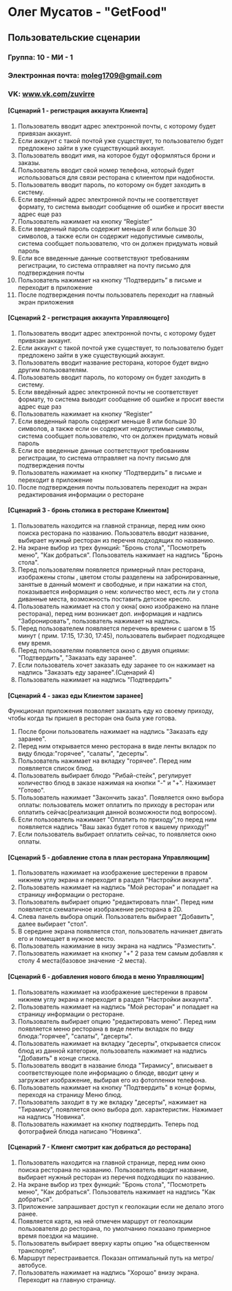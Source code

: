 # Олег Мусатов - "GetFood"

## Пользовательские сценарии

### Группа: 10 - МИ - 1
### Электронная почта: moleg1709@gmail.com
### VK: www.vk.com/zuvirre

#### [Сценарий 1 - регистрация аккаунта Клиента]
1. Пользователь вводит адрес электронной почты, с которому будет привязан аккаунт.
2. Если аккаунт с такой почтой уже существует, то пользователю будет предложено зайти в уже существующий аккаунт.
3. Пользователь вводит имя, на которое будут оформляться брони и заказы.
4. Пользователь вводит свой номер телефона, который будет использоваться для связи ресторана с клиентом при надобности.
5. Пользователь вводит пароль, по которому он будет заходить в систему.
6. Если введённый адрес электронной почты не соответствует формату, то система выводит сообщение об ошибке и просит ввести адрес еще раз
7. Пользователь нажимает на кнопку “Register”
8. Если введенный пароль содержит меньше 8 или больше 30 символов, а также если он содержит недопустимые символы, система сообщает пользователю, что он должен придумать новый пароль
9. Если все введенные данные соответствуют требованиям регистрации, то система отправляет на почту письмо для подтверждения почты
10. Пользователь нажимает на кнопку “Подтвердить” в письме и переходит в приложение
11. После подтверждения почты пользователь переходит на главный экран приложения


#### [Сценарий 2 - регистрация аккаунта Управляющего]
1. Пользователь вводит адрес электронной почты, с которому будет привязан аккаунт.
2. Если аккаунт с такой почтой уже существует, то пользователю будет предложено зайти в уже существующий аккаунт.
3. Пользователь вводит название ресторана, которое будет видно другим пользователям.
4. Пользователь вводит пароль, по которому он будет заходить в систему.
5. Если введённый адрес электронной почты не соответствует формату, то система выводит сообщение об ошибке и просит ввести адрес еще раз
6. Пользователь нажимает на кнопку “Register”
7. Если введенный пароль содержит меньше 8 или больше 30 символов, а также если он содержит недопустимые символы, система сообщает пользователю, что он должен придумать новый пароль
8. Если все введенные данные соответствуют требованиям регистрации, то система отправляет на почту письмо для подтверждения почты
9. Пользователь нажимает на кнопку “Подтвердить” в письме и переходит в приложение
10. После подтверждения почты пользователь переходит на экран редактирования информации о ресторане


#### [Сценарий 3 - бронь столика в ресторане Клиентом]
1. Пользователь находится на главной странице, перед ним окно поиска ресторана по названию. Пользователь вводит название, выбирает нужный ресторан из перечня подходящих по названию.
2. На экране выбор из трех функций: "Бронь стола", "Посмотреть меню", "Как добраться". Пользователь нажимает на надпись "Бронь стола".
3. Перед пользователям появляется примерный план ресторана, изображены столы , цветом столы разделены на забронированные, занятые в данный момент и свободные, и при нажатии на стол, показывается информация о нем: количество мест, есть ли у стола диванные места, возможность поставить детское кресло. 
4. Пользователь нажимает на стол у окна( окно изображено на плане ресторана), перед ним возникает доп. информация и надпись "Забронировать", пользователь нажимает на надпись.
5. Перед пользователем появляется перечень времени с шагом в 15 минут ( прим. 17:15, 17:30, 17:45), пользователь выбирает подходящее ему время. 
6. Перед пользователям появляется окно с двумя опциями: "Подтвердить", "Заказать еду заранее".
7. Если пользователь хочет заказать еду заранее то он нажимает на надпись "Заказать еду заранее".(Сценарий 4)
8. Пользователь нажимает на надпись "Подтвердить"


#### [Сценарий 4 - заказ еды Клиентом заранее]
Функционал приложения позволяет заказать еду ко своему приходу, чтобы когда ты пришел в ресторан она была уже готова.
1. После брони пользователь нажимает на надпись "Заказать еду заранее".
2. Перед ним открывается меню ресторана в виде ленты вкладок по виду блюда:"горячее", "салаты", "десерты".
3. Пользователь нажимает на вкладку "горячее". Перед ним появляется список блюд.
4. Пользователь выбирает блюдо "Рибай-стейк", регулирует количество блюд в заказе нажимая на кнопки "-" и "+". Нажимает "Готово".
5. Пользователь нажимает "Закончить заказ". Появляется окно выбора оплаты: пользователь может оплатить по приходу в ресторан или оплатить сейчас(реализация данной возможности под вопросом).
6. Если пользователь нажимает "Оплатить по приходу",то перед ним появляется надпись "Ваш заказ будет готов к вашему приходу!"
7. Если пользователь выбирает оплатить сейчас, то появляется окно оплаты.


#### [Сценарий 5 - добавление стола в план ресторана Управляющим]
1. Пользователь нажимает на изображение шестеренки в правом нижнем углу экрана и переходит в раздел "Настройки аккаунта".
2. Пользователь нажимает на надпись "Мой ресторан" и попадает на страницу информации о ресторане.
3. Пользователь выбирает опцию "редактировать план". Перед ним появляется схематичное изображение ресторана в 2D.
4. Слева панель выбора опций. Пользователь выбирает "Добавить", далее выбирает "стол". 
5. В середине экрана появляется стол, пользователь начинает двигать его и помещает в нужное место. 
6. Пользователь нажимание в низу экрана на надпись "Разместить".
7. Пользователь нажимает на кнопку "+" 2 раза тем самым добавляя к столу 4 места(базовое значение -2 места).


#### [Сценарий 6 - добавления нового блюда в меню Управляющим]
1. Пользователь нажимает на изображение шестеренки в правом нижнем углу экрана и переходит в раздел "Настройки аккаунта".
2. Пользователь нажимает на надпись "Мой ресторан" и попадает на страницу информации о ресторане.
3. Пользователь выбирает опцию "редактировать меню". Перед ним появляется меню ресторана в виде ленты вкладок по виду блюда:"горячее", "салаты", "десерты".
4. Пользователь нажимает на вкладку "десерты", открывается список блюд из данной категории, пользователь нажимает на надпись "Добавить" в конце списка. 
5. Пользователь вводит в название блюда "Тирамису", вписывает в соответствующее поле информацию о блюде, вводит цену и загружает изображение, выбирая его из фотопленки телефона.
6. Пользователь нажимает на кнопку "Подтвердить" в конце формы, переходя на страницу Меню блюд.
7. Пользователь заходит в ту же вкладку "десерты", нажимает на "Тирамису", появляется окно выбора доп. характеристик. Нажимает на надпись "Новинка".
8. Пользователь нажимает на кнопку подтвердить. Теперь под фотографией блюда написано "Новинка".

#### [Сценарий 7 - Клиент смотрит как добраться до ресторана]
1. Пользователь находится на главной странице, перед ним окно поиска ресторана по названию. Пользователь вводит название, выбирает нужный ресторан из перечня подходящих по названию.
2. На экране выбор из трех функций: "Бронь стола", "Посмотреть меню", "Как добраться". Пользователь нажимает на надпись "Как добраться".
3. Приложение запрашивает доступ к геолокации если не делало этого ранее.
4. Появляется карта, на ней отмечен маршрут от геолокации пользователя до ресторана, по умолчанию показано примерное время поездки на машине.
5. Пользователь выбирает вверху карты опцию "на общественном транспорте".
6. Маршрут перестраивается. Показан оптимальный путь на метро/автобусе.
7. Пользователь нажимает на надпись "Хорошо" внизу экрана. Переходит на главную страницу.
